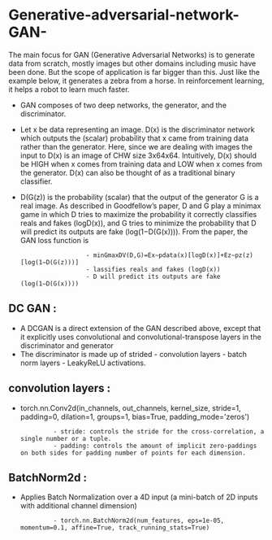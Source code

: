 # Generative-adversarial-network-GAN-
The main focus for GAN (Generative Adversarial Networks) is to generate data from scratch, mostly images but other domains including music have been done. But the scope of application is far bigger than this. Just like the example below, it generates a zebra from a horse. In reinforcement learning, it helps a robot to learn much faster.

- GAN composes of two deep networks, the generator, and the discriminator. 
- Let x be data representing an image. D(x) is the discriminator network which outputs the (scalar) probability that x came from training data rather than the generator. Here, since we are dealing with images the input to D(x) is an image of CHW size 3x64x64. Intuitively, D(x) should be HIGH when x comes from training data and LOW when x comes from the generator. D(x) can also be thought of as a traditional binary classifier.

- D(G(z)) is the probability (scalar) that the output of the generator G is a real image. As described in Goodfellow’s paper, D and G play a minimax game in which D tries to maximize the probability it correctly classifies reals and fakes (logD(x)), and G tries to minimize the probability that D will predict its outputs are fake (log(1−D(G(x)))). From the paper, the GAN loss function is
               
                        - minGmaxDV(D,G)=Ex∼pdata(x)[logD(x)]+Ez∼pz(z)[log(1−D(G(z)))]
                        - lassifies reals and fakes (logD(x))
                        - D will predict its outputs are fake (log(1−D(G(x))))
      
     
## DC GAN :
- A DCGAN is a direct extension of the GAN described above, except that it explicitly uses convolutional and convolutional-transpose layers in the discriminator and generator
- The discriminator is made up of strided
                           - convolution layers
                           - batch norm layers
                           - LeakyReLU activations.
                
## convolution layers : 
- torch.nn.Conv2d(in_channels, out_channels, kernel_size, stride=1, padding=0,      dilation=1, groups=1, bias=True, padding_mode='zeros')

               - stride: controls the stride for the cross-correlation, a single number or a tuple.
               - padding: controls the amount of implicit zero-paddings on both sides for padding number of points for each dimension.
               
## BatchNorm2d : 
- Applies Batch Normalization over a 4D input (a mini-batch of 2D inputs with additional channel dimension)
 
               - torch.nn.BatchNorm2d(num_features, eps=1e-05, momentum=0.1, affine=True, track_running_stats=True)
               
